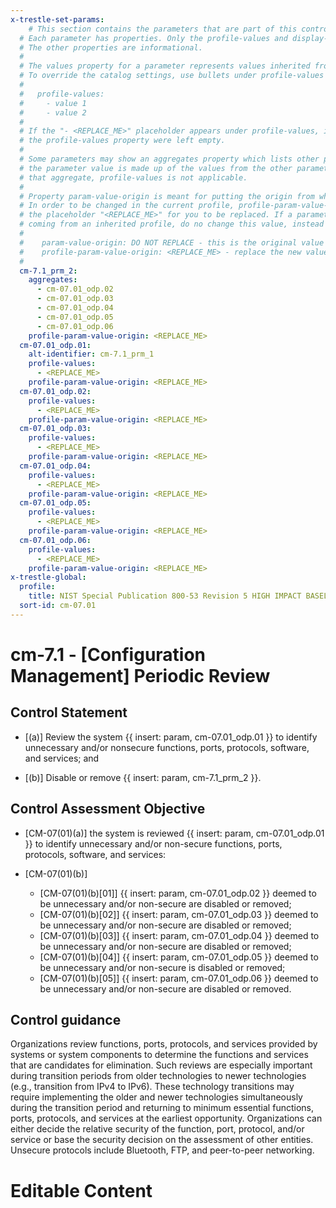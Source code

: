 ```yaml
---
x-trestle-set-params:
    # This section contains the parameters that are part of this control.
  # Each parameter has properties. Only the profile-values and display-name properties are editable.
  # The other properties are informational.
  #
  # The values property for a parameter represents values inherited from the OSCAL catalog.
  # To override the catalog settings, use bullets under profile-values as shown below:
  #
  #   profile-values:
  #     - value 1
  #     - value 2
  #
  # If the "- <REPLACE_ME>" placeholder appears under profile-values, it is the same as if
  # the profile-values property were left empty.
  #
  # Some parameters may show an aggregates property which lists other parameters. This means
  # the parameter value is made up of the values from the other parameters. For parameters
  # that aggregate, profile-values is not applicable.
  #
  # Property param-value-origin is meant for putting the origin from where that parameter comes from.
  # In order to be changed in the current profile, profile-param-value-origin property will be displayed with
  # the placeholder "<REPLACE_ME>" for you to be replaced. If a parameter already has a param-value-origin
  # coming from an inherited profile, do no change this value, instead use profile-param-value-origin as follows:
  #
  #    param-value-origin: DO NOT REPLACE - this is the original value
  #    profile-param-value-origin: <REPLACE_ME> - replace the new value required HERE
  #
  cm-7.1_prm_2:
    aggregates:
      - cm-07.01_odp.02
      - cm-07.01_odp.03
      - cm-07.01_odp.04
      - cm-07.01_odp.05
      - cm-07.01_odp.06
    profile-param-value-origin: <REPLACE_ME>
  cm-07.01_odp.01:
    alt-identifier: cm-7.1_prm_1
    profile-values:
      - <REPLACE_ME>
    profile-param-value-origin: <REPLACE_ME>
  cm-07.01_odp.02:
    profile-values:
      - <REPLACE_ME>
    profile-param-value-origin: <REPLACE_ME>
  cm-07.01_odp.03:
    profile-values:
      - <REPLACE_ME>
    profile-param-value-origin: <REPLACE_ME>
  cm-07.01_odp.04:
    profile-values:
      - <REPLACE_ME>
    profile-param-value-origin: <REPLACE_ME>
  cm-07.01_odp.05:
    profile-values:
      - <REPLACE_ME>
    profile-param-value-origin: <REPLACE_ME>
  cm-07.01_odp.06:
    profile-values:
      - <REPLACE_ME>
    profile-param-value-origin: <REPLACE_ME>
x-trestle-global:
  profile:
    title: NIST Special Publication 800-53 Revision 5 HIGH IMPACT BASELINE
  sort-id: cm-07.01
---
```


# cm-7.1 - \[Configuration Management\] Periodic Review

## Control Statement

- \[(a)\] Review the system {{ insert: param, cm-07.01_odp.01 }} to identify unnecessary and/or nonsecure functions, ports, protocols, software, and services; and

- \[(b)\] Disable or remove {{ insert: param, cm-7.1_prm_2 }}.

## Control Assessment Objective

- \[CM-07(01)(a)\] the system is reviewed {{ insert: param, cm-07.01_odp.01 }} to identify unnecessary and/or non-secure functions, ports, protocols, software, and services:

- \[CM-07(01)(b)\]

  - \[CM-07(01)(b)[01]\] {{ insert: param, cm-07.01_odp.02 }} deemed to be unnecessary and/or non-secure are disabled or removed;
  - \[CM-07(01)(b)[02]\] {{ insert: param, cm-07.01_odp.03 }} deemed to be unnecessary and/or non-secure are disabled or removed;
  - \[CM-07(01)(b)[03]\] {{ insert: param, cm-07.01_odp.04 }} deemed to be unnecessary and/or non-secure are disabled or removed;
  - \[CM-07(01)(b)[04]\] {{ insert: param, cm-07.01_odp.05 }} deemed to be unnecessary and/or non-secure is disabled or removed;
  - \[CM-07(01)(b)[05]\] {{ insert: param, cm-07.01_odp.06 }} deemed to be unnecessary and/or non-secure are disabled or removed.

## Control guidance

Organizations review functions, ports, protocols, and services provided by systems or system components to determine the functions and services that are candidates for elimination. Such reviews are especially important during transition periods from older technologies to newer technologies (e.g., transition from IPv4 to IPv6). These technology transitions may require implementing the older and newer technologies simultaneously during the transition period and returning to minimum essential functions, ports, protocols, and services at the earliest opportunity. Organizations can either decide the relative security of the function, port, protocol, and/or service or base the security decision on the assessment of other entities. Unsecure protocols include Bluetooth, FTP, and peer-to-peer networking.

# Editable Content

<!-- Make additions and edits below -->
<!-- The above represents the contents of the control as received by the profile, prior to additions. -->
<!-- If the profile makes additions to the control, they will appear below. -->
<!-- The above markdown may not be edited but you may edit the content below, and/or introduce new additions to be made by the profile. -->
<!-- If there is a yaml header at the top, parameter values may be edited. Use --set-parameters to incorporate the changes during assembly. -->
<!-- The content here will then replace what is in the profile for this control, after running profile-assemble. -->
<!-- The current profile has no added parts for this control, but you may add new ones here. -->
<!-- Each addition must have a heading either of the form ## Control my_addition_name -->
<!-- or ## Part a. (where the a. refers to one of the control statement labels.) -->
<!-- "## Control" parts are new parts added after the statement part. -->
<!-- "## Part" parts are new parts added into the top-level statement part with that label. -->
<!-- Subparts may be added with nested hash levels of the form ### My Subpart Name -->
<!-- underneath the parent ## Control or ## Part being added -->
<!-- See https://oscal-compass.github.io/compliance-trestle/tutorials/ssp_profile_catalog_authoring/ssp_profile_catalog_authoring for guidance. -->
